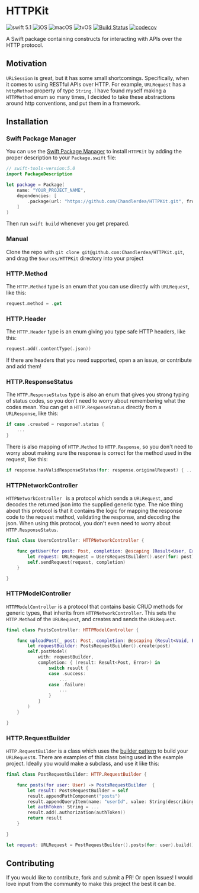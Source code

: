 # HTTPKit
![swift 5.1](https://img.shields.io/badge/swift-5.0-blue.svg)
![iOS](https://img.shields.io/badge/os-iOS-green.svg)
![macOS](https://img.shields.io/badge/os-macOS-green.svg)
![tvOS](https://img.shields.io/badge/os-tvOS-green.svg)
[![Build Status](https://travis-ci.com/carson-katri/swift-request.svg?branch=master)](https://travis-ci.com/carson-katri/swift-request)
[![codecov](https://codecov.io/gh/Chandlerdea/HTTPKit/branch/master/graph/badge.svg)](https://codecov.io/gh/Chandlerdea/HTTPKit)

A Swift package containing constructs for interacting with APIs over the HTTP protocol.

## Motivation

`URLSession` is great, but it has some small shortcomings. Specifically, when it comes to using RESTful APIs over HTTP. For example, `URLRequest` has a `httpMethod` property of type `String`. I have found myself making a `HTTPMethod` enum so many times, I decided to take these abstractions around http conventions, and put them in a framework.

## Installation

### Swift Package Manager

You can use the [Swift Package Manager](https://swift.org/package-manager/) to install `HTTPKit` by adding the proper description to your `Package.swift` file:
```swift
// swift-tools-version:5.0
import PackageDescription

let package = Package(
    name: "YOUR_PROJECT_NAME",
    dependencies: [
        .package(url: "https://github.com/Chandlerdea/HTTPKit.git", from: "1.1"),
    ]
)
```

Then run `swift build` whenever you get prepared.

### Manual
Clone the repo with `git clone git@github.com:Chandlerdea/HTTPKit.git`, and drag the `Sources/HTTPKit` directory into your project

### HTTP.Method
The `HTTP.Method` type is an enum that you can use directly with `URLRequest`, like this:

```swift
request.method = .get
```

### HTTP.Header
The `HTTP.Header` type is an enum giving you type safe HTTP headers, like this:

```swift
request.add(.contentType(.json))
```

If there are headers that you need supported, open a an issue, or contribute and add them!

### HTTP.ResponseStatus
The `HTTP.ResponseStatus` type is also an enum that gives you strong typing of status codes, so you don't need to worry about remembering what the codes mean. You can get a `HTTP.ResponseStatus` directly from a `URLResponse`, like this:

```swift
if case .created = response?.status {
    ...
}
````

There is also mapping of `HTTP.Method` to `HTTP.Response`, so you don't need to worry about making sure the response is correct for the method used in the request, like this:

```swift
if response.hasValidResponseStatus(for: response.originalRequest) { ...
```

### HTTPNetworkController
`HTTPNetworkController ` is a protocol which sends a `URLRequest`, and decodes the returned json into the supplied generic type. The nice thing about this protocol is that it contains the logic for mapping the response code to the request method, validating the response, and decoding the json. When using this protocol, you don't even need to worry about `HTTP.ResponseStatus`.

```swift
final class UsersController: HTTPNetworkController {

    func getUser(for post: Post, completion: @escaping (Result<User, Error>) -> Void) {
        let request: URLRequest = UsersRequestBuilder().user(for: post).build()
        self.sendRequest(request, completion)
    }

}
```

### HTTPModelController
`HTTPModelController` is a protocol that contains basic CRUD methods for generic types, that inherits from `HTTPNetworkController`. This sets the `HTTP.Method` of the `URLRequest`, and creates and sends the `URLRequest`.

```swift
final class PostsController: HTTPModelController {

    func uploadPost(_ post: Post, completion: @escaping (Result<Void, Error>) -> Void) {
        let requestBuilder: PostsRequestBuilder().create(post)
        self.postModel(
            with: requestBuilder,
            completion: { (result: Result<Post, Error>) in
                switch result {
                case .success:
                    ...
                case .failure:
                    ...
                }
            }
        )
    }

}
```

### HTTP.RequestBuilder
`HTTP.RequestBuilder` is a class which uses the [builder pattern](https://en.wikipedia.org/wiki/Builder_pattern) to build your `URLRequest`s. There are examples of this class being used in the example project. Ideally you would make a subclass, and use it like this:

```swift
final class PostRequestBuilder: HTTP.RequestBuilder {

    func posts(for user: User) -> PostsRequestBuilder  {
        let result: PostsRequestBuilder = self
        result.appendPathComponent("posts")
        result.appendQueryItem(name: "userId", value: String(describing: user.id))
        let authToken: String = ...
        result.add(.authorization(authToken))
        return result
    }

}

let request: URLRequest = PostRequestBuilder().posts(for: user).build()
```

## Contributing
If you would like to contribute, fork and submit a PR! Or open Issues! I would love input from the community to make this project the best it can be.
